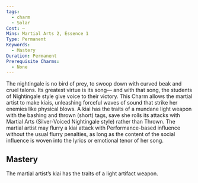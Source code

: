 ```yaml
---
tags:
  - charm
  - Solar
Cost: —
Mins: Martial Arts 2, Essence 1
Type: Permanent
Keywords:
  - Mastery
Duration: Permanent
Prerequisite Charms:
  - None
---
```

The nightingale is no bird of prey, to swoop down with curved beak and cruel talons. Its greatest virtue is its song— and with that song, the students of Nightingale style give voice to their victory. This Charm allows the martial artist to make kiais, unleashing forceful waves of sound that strike her enemies like physical blows. A kiai has the traits of a mundane light weapon with the bashing and thrown (short) tags, save she rolls its attacks with Martial Arts (Silver-Voiced Nightingale style) rather than Thrown. The martial artist may flurry a kiai attack with Performance-based influence without the usual flurry penalties, as long as the content of the social influence is woven into the lyrics or emotional tenor of her song. 

## Mastery

The martial artist’s kiai has the traits of a light artifact weapon.